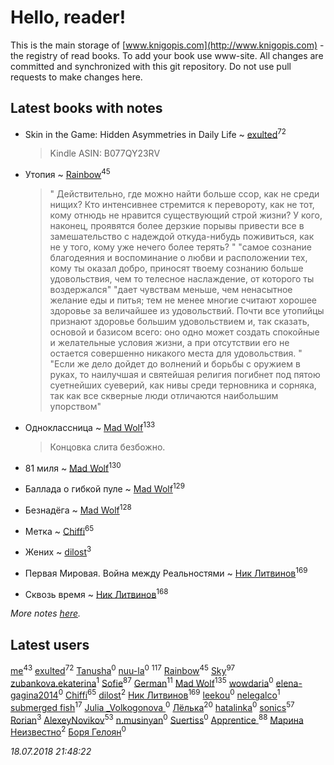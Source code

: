 # Hello, reader!
This is the main storage of [www.knigopis.com](http://www.knigopis.com) - the registry of read books.
To add your book use www-site. All changes are committed and synchronized with this git repository.
Do not use pull requests to make changes here.


## Latest books with notes
* Skin in the Game: Hidden Asymmetries in Daily Life ~ [exulted](users/100/100599204551896265722-google)<sup>72</sup>
    > Kindle
    > ASIN: B077QY23RV

* Утопия ~ [Rainbow](users/109/109787328219839805802-google)<sup>45</sup>
    > " Действительно, где можно найти больше ссор, как не среди нищих? Кто интенсивнее стремится к перевороту, как не тот, кому отнюдь не нравится существующий строй жизни? У кого, наконец, проявятся более дерзкие порывы привести все в замешательство с надеждой откуда-нибудь поживиться, как не у того, кому уже нечего более терять? "
    > "самое сознание благодеяния и воспоминание о любви и расположении тех, кому ты оказал добро, приносят твоему сознанию больше удовольствия, чем то телесное наслаждение, от которого ты воздержался"
    > "дает чувствам меньше, чем ненасытное желание еды и питья; тем не менее многие считают хорошее здоровье за величайшее из удовольствий. Почти все утопийцы признают здоровье большим удовольствием и, так сказать, основой и базисом всего: оно одно может создать спокойные и желательные условия жизни, а при отсутствии его не остается совершенно никакого места для удовольствия. "
    > "Если же дело дойдет до волнений и борьбы с оружием в руках, то наилучшая и святейшая религия погибнет под пятою суетнейших суеверий, как нивы среди терновника и сорняка, так как все скверные люди отличаются наибольшим упорством"

* Одноклассница ~ [Mad Wolf](users/947/94738840-vkontakte)<sup>133</sup>
    > Концовка слита безбожно.

* 81 миля ~ [Mad Wolf](users/947/94738840-vkontakte)<sup>130</sup>

* Баллада о гибкой пуле ~ [Mad Wolf](users/947/94738840-vkontakte)<sup>129</sup>

* Безнадёга ~ [Mad Wolf](users/947/94738840-vkontakte)<sup>128</sup>

* Метка ~ [Chiffi](users/105/105831994080785626680-google)<sup>65</sup>

* Жених ~ [dilost](users/102/10206471247373307-facebook)<sup>3</sup>

* Первая Мировая. Война между Реальностями ~ [Ник Литвинов](users/241/241974816-vkontakte)<sup>169</sup>

* Сквозь время ~ [Ник Литвинов](users/241/241974816-vkontakte)<sup>168</sup>


_More notes [here](latest_books_with_notes.md)._


## Latest users
[me](users/381/381417697-yandex)<sup>43</sup> 
[exulted](users/100/100599204551896265722-google)<sup>72</sup> 
[Tanusha](users/104/104321966355649455249-google)<sup>0</sup> 
[nuu-la](users/332/33225574-yandex)<sup>0</sup> 
[](users/115/115826717712507836033-google)<sup>117</sup> 
[Rainbow](users/109/109787328219839805802-google)<sup>45</sup> 
[Sky](users/118/118049897850017649660-google)<sup>97</sup> 
[zubankova.ekaterina](users/112/112322998-yandex)<sup>1</sup> 
[Sofie](users/485/48568611-vkontakte)<sup>87</sup> 
[German](users/112/112254248549638795343-google)<sup>11</sup> 
[Mad Wolf](users/947/94738840-vkontakte)<sup>135</sup> 
[wowdaria](users/109/109842160654760165824-google)<sup>0</sup> 
[elena-gagina2014](users/208/208969292-yandex)<sup>0</sup> 
[Chiffi](users/105/105831994080785626680-google)<sup>65</sup> 
[dilost](users/102/10206471247373307-facebook)<sup>2</sup> 
[Ник Литвинов](users/241/241974816-vkontakte)<sup>169</sup> 
[leekou](users/327/327791946-vkontakte)<sup>0</sup> 
[nelegalco](users/446/44606269-yandex)<sup>1</sup> 
[submerged fish](users/471/471364154-yandex)<sup>17</sup> 
[Julia _Volkogonova ](users/108/108109406086880611759-google)<sup>0</sup> 
[Лёлька](users/453/453735822-vkontakte)<sup>20</sup> 
[hatalinka](users/358/358211352-vkontakte)<sup>0</sup> 
[sonics](users/588/5880221-vkontakte)<sup>57</sup> 
[Rorian](users/113/113014998782270174609-google)<sup>3</sup> 
[AlexeyNovikov](users/170/170278332-vkontakte)<sup>53</sup> 
[n.musinyan](users/107/107339513-vkontakte)<sup>0</sup> 
[Suertiss](users/111/111831677640715338524-youtube)<sup>0</sup> 
[Apprentice ](users/528/52821952-vkontakte)<sup>88</sup> 
[Марина Неизвестно](users/156/15641244064688722584-mailru)<sup>2</sup> 
[Боря Гелоян](users/107/10702996860895417156-mailru)<sup>0</sup> 


_18.07.2018 21:48:22_
